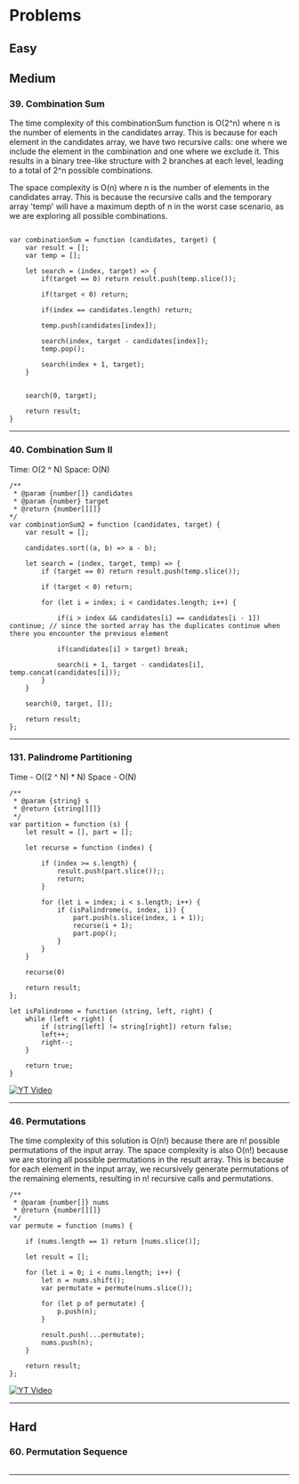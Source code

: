 # Problems

## Easy


## Medium

### 39. Combination Sum
The time complexity of this combinationSum function is O(2^n) where n is the number of elements in the candidates array. This is because for each element in the candidates array, we have two recursive calls: one where we include the element in the combination and one where we exclude it. This results in a binary tree-like structure with 2 branches at each level, leading to a total of 2^n possible combinations.

The space complexity is O(n) where n is the number of elements in the candidates array. This is because the recursive calls and the temporary array 'temp' will have a maximum depth of n in the worst case scenario, as we are exploring all possible combinations.
```

var combinationSum = function (candidates, target) {
    var result = [];
    var temp = [];

    let search = (index, target) => {
        if(target == 0) return result.push(temp.slice());

        if(target < 0) return;

        if(index == candidates.length) return;

        temp.push(candidates[index]);

        search(index, target - candidates[index]);
        temp.pop();

        search(index + 1, target);
    }


    search(0, target);

    return result;
}
```

***


### 40. Combination Sum II

Time: O(2 ^ N)
Space:  O(N)

```
/**
 * @param {number[]} candidates
 * @param {number} target
 * @return {number[][]}
*/
var combinationSum2 = function (candidates, target) {
    var result = [];

    candidates.sort((a, b) => a - b);

    let search = (index, target, temp) => {
        if (target == 0) return result.push(temp.slice());

        if (target < 0) return;

        for (let i = index; i < candidates.length; i++) {

            if(i > index && candidates[i] == candidates[i - 1]) continue; // since the sorted array has the duplicates continue when there you encounter the previous element

            if(candidates[i] > target) break;

            search(i + 1, target - candidates[i], temp.concat(candidates[i]));
        }
    }

    search(0, target, []);

    return result;
};

```

*** 


### 131. Palindrome Partitioning

Time - O((2 ^ N) * N)
Space - O(N)

```
/**
 * @param {string} s
 * @return {string[][]}
 */
var partition = function (s) {
    let result = [], part = [];

    let recurse = function (index) {

        if (index >= s.length) {
            result.push(part.slice());;
            return;
        }

        for (let i = index; i < s.length; i++) {
            if (isPalindrome(s, index, i)) {
                part.push(s.slice(index, i + 1));
                recurse(i + 1);
                part.pop();
            }
        }
    }

    recurse(0)

    return result;
};

let isPalindrome = function (string, left, right) {
    while (left < right) {
        if (string[left] != string[right]) return false;
        left++;
        right--;
    }

    return true;
}

```

[![YT Video](https://img.youtube.com/vi/3jvWodd7ht0/0.jpg)](https://www.youtube.com/watch?v=3jvWodd7ht0)


***

### 46. Permutations

The time complexity of this solution is O(n!) because there are n! possible permutations of the input array. The space complexity is also O(n!) because we are storing all possible permutations in the result array. This is because for each element in the input array, we recursively generate permutations of the remaining elements, resulting in n! recursive calls and permutations.

```
/**
 * @param {number[]} nums
 * @return {number[][]}
 */
var permute = function (nums) {

    if (nums.length == 1) return [nums.slice()];

    let result = [];

    for (let i = 0; i < nums.length; i++) {
        let n = nums.shift();
        var permutate = permute(nums.slice());

        for (let p of permutate) {
            p.push(n);
        }

        result.push(...permutate);
        nums.push(n);
    }

    return result;
};
```

[![YT Video](https://img.youtube.com/vi/s7AvT7cGdSo/0.jpg)](https://www.youtube.com/watch?v=s7AvT7cGdSo)

***


























## Hard

### 60. Permutation Sequence

```

```

***

